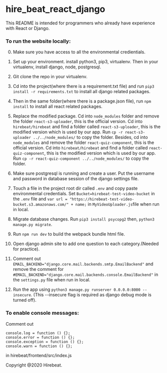 # hire_beat_react_django

This README is intended for programmers who already have experience with React or Django.

### To run the website locally:

0. Make sure you have access to all the environmental credientials.

1. Set up your environment. install python3, pip3, virtualenv. Then in your virtualenv, install django, node, postgresql.
2. Git clone the repo in your virtualenv.
3. Cd into the project(where there is a requirement.txt file) and run `pip3 install -r requirements.txt` to install all django related packages.
4. Then in the same folder(where there is a package.json file), run `npm install` to install all react related packages.
5. Replace the modified package. Cd into `node_modules` folder and remove the folder `react-s3-uploader`, this is the official version. Cd into `hirebeat/hirebeat` and find a folder called `react-s3-uploader`, this is the modified version which is used by our app. Run `cp -r react-s3-uploader ../../node_modules/` to copy the folder.
Besides, cd into `node_modules` and remove the folder `react-quiz-component`, this is the official version. Cd into `hirebeat/hirebeat` and find a folder called `react-quiz-component`, this is the modified version which is used by our app. Run `cp -r react-quiz-component ../../node_modules/` to copy the folder.
6. Make sure postgresql is running and create a user. Put the username and password in database session of the django settings file.
7. Touch a file in the project root dir called `.env` and copy paste environmental credentials. Set `Bucket=hirebeat-test-video-bucket` in the `.env` file and `var url = "https://hirebeat-test-video-bucket.s3.amazonaws.com/" + name;` in `MyVideoUploader.js`file when run in local.
8. Migrate database changes. Run `pip3 install psycopg2` then, `python3 manage.py migrate`. 
9. Run `npm run dev` to build the webpack bundle html file.
10. Open django admin site to add one question to each category.(Needed for practice).
11. Comment out `EMAIL_BACKEND="django.core.mail.backends.smtp.EmailBackend"` and remove the comment for `#EMAIL_BACKEND="django.core.mail.backends.console.EmailBackend"` in the `settings.py` file when run in local.
12. Run the app using `python3 manage.py runserver 0.0.0.0:8000 --insecure`. (This --insecure flag is required as django debug mode is turned off).



### To enable console messages:

Comment out 

```
console.log = function () {};
console.error = function () {};
console.exception = function () {};
console.warn = function () {};
```

in hirebeat/frontend/src/index.js


Copyright @2020 Hirebeat.

